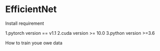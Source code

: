 # EfficientNet
Install requirement

1.pytorch version == v1.1
2.cuda version >= 10.0
3.python version >=3.6

How to train youe owe data

